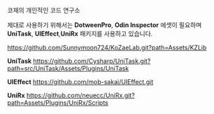 코재의 개인적인 코드 연구소

제대로 사용하기 위해서는 **DotweenPro**, **Odin Inspector** 에셋이 필요하며 **UniTask**, **UIEffect**,**UniRx** 패키지를 사용하고 있습니다.

https://github.com/Sunnymoon724/KoZaeLab.git?path=Assets/KZLib

**UniTask**
https://github.com/Cysharp/UniTask.git?path=src/UniTask/Assets/Plugins/UniTask

**UIEffect**
https://github.com/mob-sakai/UIEffect.git

**UniRx**
https://github.com/neuecc/UniRx.git?path=Assets/Plugins/UniRx/Scripts
